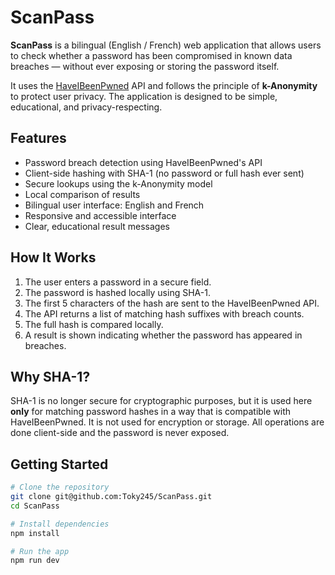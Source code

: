 # ScanPass

**ScanPass** is a bilingual (English / French) web application that allows users to check whether a password has been compromised in known data breaches — without ever exposing or storing the password itself.

It uses the [HaveIBeenPwned](https://haveibeenpwned.com/API/v3#SearchingPwnedPasswordsByRange) API and follows the principle of **k-Anonymity** to protect user privacy. The application is designed to be simple, educational, and privacy-respecting.

## Features

- Password breach detection using HaveIBeenPwned's API
- Client-side hashing with SHA-1 (no password or full hash ever sent)
- Secure lookups using the k-Anonymity model
- Local comparison of results
- Bilingual user interface: English and French
- Responsive and accessible interface
- Clear, educational result messages

## How It Works

1. The user enters a password in a secure field.
2. The password is hashed locally using SHA-1.
3. The first 5 characters of the hash are sent to the HaveIBeenPwned API.
4. The API returns a list of matching hash suffixes with breach counts.
5. The full hash is compared locally.
6. A result is shown indicating whether the password has appeared in breaches.

## Why SHA-1?

SHA-1 is no longer secure for cryptographic purposes, but it is used here **only** for matching password hashes in a way that is compatible with HaveIBeenPwned. It is not used for encryption or storage. All operations are done client-side and the password is never exposed.

## Getting Started

```bash
# Clone the repository
git clone git@github.com:Toky245/ScanPass.git
cd ScanPass

# Install dependencies
npm install

# Run the app
npm run dev
